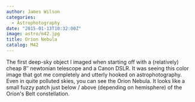 ```yaml
---
author: James Wilson
categories:
  - Astrophotography
date: "2015-01-13T10:32:00Z"
image: astro/m42.jpg
title: Orion Nebula
catalog: M42
---
```


The first deep-sky object I imaged when starting off with a (relatively) cheap 8″ newtonian telescope and a Canon DSLR. It was seeing this color image that got me completely and utterly hooked on astrophotography. Even in quite polluted skies, you can see the Orion Nebula. It looks like a small fuzzy patch just below / above (depending on hemisphere) of the Orion's Belt constellation.
